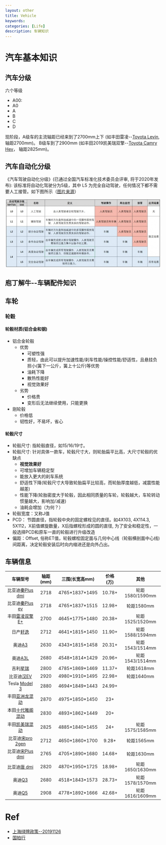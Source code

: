 ```yaml
---
layout: other
title: Vehicle
keywords: 
categories: [Life]
description: 车辆知识
---
```

 

# 汽车基本知识

## 汽车分级

六个等级

- A00: 
- A0
- A
- B
- C
- D

现阶段，A级车的主流轴距已经来到了2700mm上下 (如丰田雷凌--[Toyota Levin](https://www.gac-toyota.com.cn/vehicles/2019newlevin), 轴距2700mm)。
B级车到了2900mm (如丰田2019凯美瑞双擎--[Toyota Camry Hev](https://www.gac-toyota.com.cn/vehicles/camryhev)， 轴距2825mm)。


## 汽车自动化分级
《汽车驾驶自动化分级》(已通过全国汽车标准化技术委员会评审, 将于2020年发布): 该标准将自动化驾驶分为5级，其中 L5 为完全自动驾驶，任何情况下都不需要人工接管。如下图所示（[图片来源](https://k.sina.com.cn/article_6087550565_16ad8a66500100mer6.html)）

![](../images/vehicle/vehicle_auto_drive_level.jpg)


## 庖丁解牛--车辆配件知识
## 车轮
### 轮毂
#### 轮毂材质(铝合金和钢)
  - 铝合金轮毂
    - 优势
	  - 可塑性强
	  - 质轻，由此可以提升加速性能/刹车性能/操控性能/舒适性，且悬挂负担小(簧下一公斤，簧上十公斤)等优势
	  - 油耗下降
	  - 散热性能好
	  - 视觉效果好
	- 劣势
	  - 价格贵
	  - 变形后无法继续使用，只能更换
  - 刚轮毂
    - 价格低
	- 韧性好，不易坏，省心

#### 轮毂尺寸
- 轮毂尺寸: 指轮毂直径，如15/16/19寸。
- 轮毂尺寸: 针对具体一款车，轮毂尺寸大，则轮胎扁平比高，大尺寸轮毂的优缺点
  - **视觉效果好**
  - 可增加车辆稳定型
  - 能放入更大的刹车系统
  - 舒适性下降(轮毂尺寸大导致轮胎扁平比较高，而轮胎厚度越低，减震性能越差)
  - 性能下降(轮胎密度大于轮毂，因此相同质量的车轮，轮毂越大，车轮转动惯量越大，影响加/减速)
  - 油耗会增加（为何？）
- 轮毂宽度：又称J值
- PCD： 节圆直径，指轮毂中央的固定螺栓见的直径。如4X103, 4X114.3, 5X112，X前值螺旋数量，X后指螺栓形成的圆的直径, 为了安全和稳定性，一般选择PCD和原车一直的轮毂进行升级改造
- 偏距：Offset, 俗称ET值，轮毂螺栓固定面与几何中心线（轮毂横剖面中心线)间距离，决定轮毂安装后时向内缩进还是向外凸出。

## 车辆信息

| 车辆型号|轴距(mm)|三围(长宽高mm)|价格(万)|其他|
|:--: |:--: |:--: |:--: |:--: |
|比亚迪[秦Plus dmi](http://mall.bydauto.com.cn/pc/activityDetail/?id=D015QG21EG99)|2718|4765\*1837*1495|10.78+|轮距1580/1590mm|
|比亚迪[秦Plus ev](https://www.bydauto.com.cn/auto/carShow.html-param=%E7%A7%A6PLUSEV)|2718|4765\*1837*1515|12.98+|轮距1580mm|
|丰田[雷凌双擎E+](https://www.gac-toyota.com.cn/minisite/Campaigns/2019/levinphevTable?module=18jy)|2700|4645\*1775\*1480|20.38+|轮距1525/1520mm|
|日产[轩逸](https://www.dongfeng-nissan.com.cn/car-configuration-preferences-page?carSeriesId=507cf5b433174992ac49d1827b625b85&CarTypeId=242148)|2712|4641\*1815\*1450|11.90+|轮距1588/1594mm|
|奥迪[A3](https://www.audi.cn/cn/web/zh/models/a3/a3_sportback.html#layer=/cn/web/zh/models/a3/a3_sportback/layer/six-icon-1.html)|2630|4343\*1815\*1458|20.31+|轮距1543/1514mm|
|奥迪[A3L](https://contact.audi.cn/contact/performanceequipment_getequipment.htm?carStyleId=164187)|2680|4548\*1814\*1429|20.96+|轮距1543/1514mm|
|吉利[星瑞](https://preface.geely.com/preface)|2800|4785\*1869\*1469|11.37+|轮距1618mm|
|比亚迪[汉EV](http://www.bydauto.com.cn/auto/carShow.html-param=%E6%B1%89EV)|2920|4980\*1910\*1495|22.98+|轮距1640mm|
|Tesla [Model 3](https://www.tesla.cn/model3)|2880|4694\*1849\*1443|24.99+||
|丰田[亚洲龙混动](https://www.ftms.com.cn/buycar/cartype/detail/avalon)|2870|4975\*1850\*1450|23+|
|本田[十代雅阁混动](https://www.ghac.cn/vehicles/honda/accord-sporthybrid/p#page9)|2830|4893\*1862\*1449|20+|
|丰田[凯美瑞混动](https://www.gac-toyota.com.cn/vehicles/camryhev)|2825|4885\*1840\*1455|24+|轮距1575/1585mm|
|比亚迪[宋pro 2gen](https://www.bydauto.com.cn/auto/carShow.html-param=%E7%AC%AC%E4%BA%8C%E4%BB%A3%E5%AE%8BPro)|2712|4650\*1860\*1700|9.28+|轮距1565mm|
|比亚迪[宋Plus dmi](http://mall.bydauto.com.cn/pc/activityDetail/?id=D017QG21EG99)|2765|4705\*1890\*1680|14.68+|轮距1630mm|
|比亚迪[唐 dmi](https://www.bydauto.com.cn/auto/carShow.html-param=%E5%94%90DM-i) |2820|4870\*1950\*1725|18.98+|轮距1650/1630mm|
|奥迪[Q3](https://contact.audi.cn/contact/performanceequipment_getequipment.htm?carStyleId=164141)|2680|4518\*1843\*1573|28.73+|轮距1578/1570mm|
|奥迪[Q5](https://contact.audi.cn/contact/performanceequipment_getequipment.htm?carStyleId=164162)|2908|4778\*1892\*1666|42.68+|轮距1616/1609mm|


# Ref 
- [上海绿牌政策--20191126](http://wenda.bendibao.com/life/20191126/98893.shtm)
- [国拍行](https://www.alltobid.com/)

